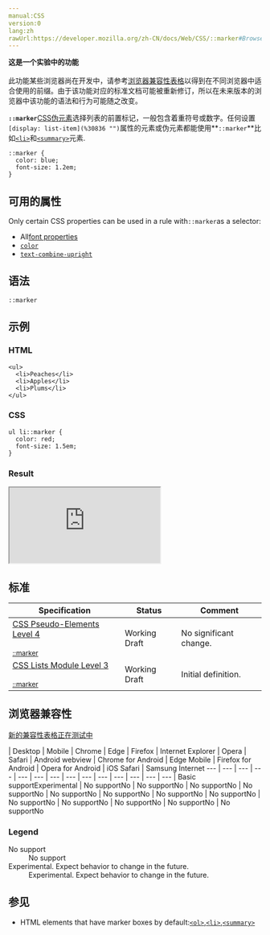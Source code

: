 ```yaml
---
manual:CSS
version:0
lang:zh
rawUrl:https://developer.mozilla.org/zh-CN/docs/Web/CSS/::marker#Browser_compatibility
---
```






**这是一个实验中的功能**<br></br>此功能某些浏览器尚在开发中，请参考[浏览器兼容性表格](%32782 "")以得到在不同浏览器中适合使用的前缀。由于该功能对应的标准文档可能被重新修订，所以在未来版本的浏览器中该功能的语法和行为可能随之改变。





**`::marker`**[CSS](%427 "")[伪元素](%28397 "")选择列表的前置标记，一般包含着重符号或数字。任何设置`[display: list-item](%30836 "")`属性的元素或伪元素都能使用**`::marker`**比如[`<li>`](%30823 "HTML <li> 元素 (或者 HTML 列表条目元素) 用于表示列表里的条目。它必须被包含在一个父元素里：一个有顺序的列表(<ol>)，一个无顺序的列表(<ul>)，或者一个菜单 (<menu>)。在菜单或者无顺序的列表里，列表条目通常用点排列显示。在有顺序的列表里，列表条目通常是在左边有按升序排列计数的显示，例如数字或者字母。")和[`<summary>`](%32783 "HTML <summary> 元素 用作 一个<details>元素的一个内容的摘要，标题或图例。")元素.


```
::marker {
  color: blue;
  font-size: 1.2em;
}
```

## 可用的属性<a name="可用的属性"></a>


Only certain CSS properties can be used in a rule with`::marker`as a selector:


* All[font properties](%32784 "")
* [`color`](%25891 "The color property sets the foreground color of an element's text content, and its decorations. It doesn't affect any other characteristic of the element; it should really be called text-color and would have been named so, save for historical reasons and its appearance in CSS Level 1.")
* [`text-combine-upright`](%28211 "此页面仍未被本地化, 期待您的翻译!")

## 语法<a name="语法"></a>

```
::marker
```

## 示例<a name="示例"></a>

### HTML<a name="HTML"></a>

```
<ul>
  <li>Peaches</li>
  <li>Apples</li>
  <li>Plums</li>
</ul>
```

### CSS<a name="CSS"></a>

```
ul li::marker {
  color: red;
  font-size: 1.5em;
}
```

### Result<a name="Result"></a>


<iframe src='https://mdn.mozillademos.org/zh-CN/docs/Web/CSS/::marker$samples/Example?revision=1348985' width='null' height='null'></iframe>


## 标准<a name="标准"></a>

Specification | Status | Comment 
 ---  |  ---  |  ---  | 
[CSS Pseudo-Elements Level 4<br></br><small>::marker</small>](%32785 "") | Working Draft | No significant change. 
[CSS Lists Module Level 3<br></br><small>::marker</small>](%32786 "") | Working Draft | Initial definition. 


## 浏览器兼容性<a name="浏览器兼容性"></a>
[新的兼容性表格正在测试中<i></i>](%3360 "")

 | <abbr>Desktop<i></i></abbr> | <abbr>Mobile<i></i></abbr> 
 | <abbr>Chrome<i></i></abbr> | <abbr>Edge<i></i></abbr> | <abbr>Firefox<i></i></abbr> | <abbr>Internet Explorer<i></i></abbr> | <abbr>Opera<i></i></abbr> | <abbr>Safari<i></i></abbr> | <abbr>Android webview<i></i></abbr> | <abbr>Chrome for Android<i></i></abbr> | <abbr>Edge Mobile<i></i></abbr> | <abbr>Firefox for Android<i></i></abbr> | <abbr>Opera for Android<i></i></abbr> | <abbr>iOS Safari<i></i></abbr> | <abbr>Samsung Internet<i></i></abbr> 
 ---  |  ---  |  ---  |  ---  |  ---  |  ---  |  ---  |  ---  |  ---  |  ---  |  ---  |  ---  |  ---  |  ---  | 
Basic support<abbr>Experimental<i></i></abbr> | <abbr>No support</abbr>No | <abbr>No support</abbr>No | <abbr>No support</abbr>No | <abbr>No support</abbr>No | <abbr>No support</abbr>No | <abbr>No support</abbr>No | <abbr>No support</abbr>No | <abbr>No support</abbr>No | <abbr>No support</abbr>No | <abbr>No support</abbr>No | <abbr>No support</abbr>No | <abbr>No support</abbr>No | <abbr>No support</abbr>No 


### Legend<a name="Legend"></a>
<dl><dt id=''><abbr>No support</abbr></dt><dd>No support</dd><dt id=''><abbr>Experimental. Expect behavior to change in the future.<i></i></abbr></dt><dd>Experimental. Expect behavior to change in the future.</dd></dl>


## 参见<a name="参见"></a>

* HTML elements that have marker boxes by default:[`<ol>`](%32162 "HTML <ol> 元素 表示多个有序列表项，通常渲染为有带编号的列表。"),[`<li>`](%30823 "HTML <li> 元素 (或者 HTML 列表条目元素) 用于表示列表里的条目。它必须被包含在一个父元素里：一个有顺序的列表(<ol>)，一个无顺序的列表(<ul>)，或者一个菜单 (<menu>)。在菜单或者无顺序的列表里，列表条目通常用点排列显示。在有顺序的列表里，列表条目通常是在左边有按升序排列计数的显示，例如数字或者字母。"),[`<summary>`](%32783 "HTML <summary> 元素 用作 一个<details>元素的一个内容的摘要，标题或图例。")



